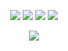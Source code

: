 <p align="center" >
  <a href="https://www.oracle.com/java/"><img src="https://skillicons.dev/icons?i=java&theme=dark"/></a>
  <a href="https://spring.io/"><img src="https://skillicons.dev/icons?i=spring&theme=dark"/></a>
  <a href="https://react.dev/"><img src="https://skillicons.dev/icons?i=react&theme=dark"/></a>
  <a href="https://www.typescriptlang.org/"><img src="https://skillicons.dev/icons?i=ts&theme=dark"/></a>
</p>

<p align="center">
  <a href="https://streak-stats.demolab.com">
    <img src="https://streak-stats.demolab.com?user=clearcasting&theme=dark" />
  </a>
</p>
